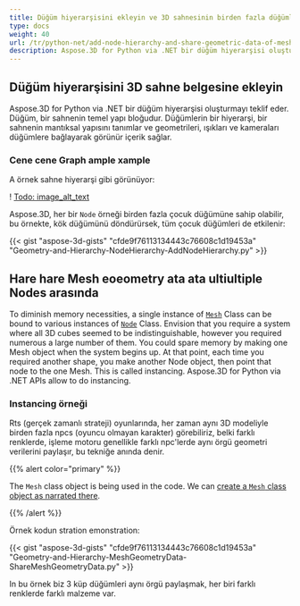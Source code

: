 ```yaml
---
title: Düğüm hiyerarşisini ekleyin ve 3D sahnesinin birden fazla düğümleri arasında örgü geometrik verilerini paylaşın
type: docs
weight: 40
url: /tr/python-net/add-node-hierarchy-and-share-geometric-data-of-mesh-among-multiple-nodes-of-3d-scene/
description: Aspose.3D for Python via .NET bir düğüm hiyerarşisi oluşturmayı teklif eder. Düğüm, bir sahnenin temel yapı bloğudur. Düğümlerin bir hiyerarşi, bir sahnenin mantıksal yapısını tanımlar ve geometrileri, ışıkları ve kameraları düğümlere bağlayarak görünür içerik sağlar.
---
```

##  **Düğüm hiyerarşisini 3D sahne belgesine ekleyin**
Aspose.3D for Python via .NET bir düğüm hiyerarşisi oluşturmayı teklif eder. Düğüm, bir sahnenin temel yapı bloğudur. Düğümlerin bir hiyerarşi, bir sahnenin mantıksal yapısını tanımlar ve geometrileri, ışıkları ve kameraları düğümlere bağlayarak görünür içerik sağlar.
###  **Cene cene Graph ample xample**
A örnek sahne hiyerarşi gibi görünüyor:

! [Todo: image_alt_text](add-node-hierarchy-and-share-geometric-data-of-mesh-among-multiple-nodes-of-3d-scene_1.png)

Aspose.3D, her bir `Node` örneği birden fazla çocuk düğümüne sahip olabilir, bu örnekte, kök düğümünü döndürürsek, tüm çocuk düğümleri de etkilenir:

{{< gist "aspose-3d-gists" "cfde9f76113134443c76608c1d19453a" "Geometry-and-Hierarchy-NodeHierarchy-AddNodeHierarchy.py" >}}
##  **Hare hare Mesh eoeometry ata ata ultiultiple Nodes arasında**
To diminish memory necessities, a single instance of [`Mesh`](https://reference.aspose.com/3d/net/aspose.threed.entities/mesh) Class can be bound to various instances of [`Node`](https://reference.aspose.com/3d/net/aspose.threed/node) Class. Envision that you require a system where all 3D cubes seemed to be indistinguishable, however you required numerous a large number of them. You could spare memory by making one Mesh object when the system begins up. At that point, each time you required another shape, you make another Node object, then point that node to the one Mesh. This is called instancing. Aspose.3D for Python via .NET APIs allow to do instancing.
###  **Instancing örneği**
Rts (gerçek zamanlı strateji) oyunlarında, her zaman aynı 3D modeliyle birden fazla npcs (oyuncu olmayan karakter) görebiliriz, belki farklı renklerde, işleme motoru genellikle farklı npc'lerde aynı örgü geometri verilerini paylaşır, bu tekniğe anında denir.

{{% alert color="primary" %}}

The `Mesh` class object is being used in the code. We can [create a `Mesh` class object as narrated there](/3d/python-net/create-3d-mesh-and-scene/).

{{% /alert %}}

Örnek kodun stration emonstration:

{{< gist "aspose-3d-gists" "cfde9f76113134443c76608c1d19453a" "Geometry-and-Hierarchy-MeshGeometryData-ShareMeshGeometryData.py" >}}

In bu örnek biz 3 küp düğümleri aynı örgü paylaşmak, her biri farklı renklerde farklı malzeme var.

